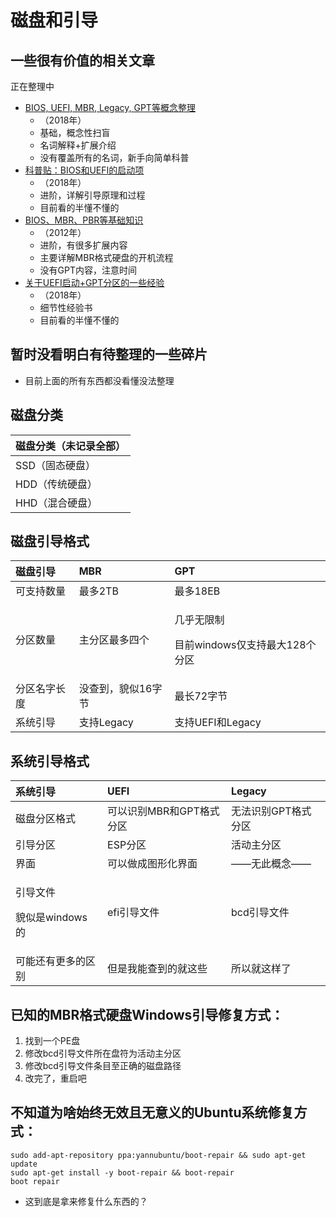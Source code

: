 # 磁盘和引导

## 一些很有价值的相关文章

正在整理中

* [BIOS, UEFI, MBR, Legacy, GPT等概念整理](https://zhuanlan.zhihu.com/p/36976698)
  * （2018年）
  * 基础，概念性扫盲
  * 名词解释+扩展介绍
  * 没有覆盖所有的名词，新手向简单科普
* [科普贴：BIOS和UEFI的启动项](https://zhuanlan.zhihu.com/p/31365115)
  * （2018年）
  * 进阶，详解引导原理和过程
  * 目前看的半懂不懂的
* [BIOS、MBR、PBR等基础知识](https://blog.csdn.net/huangxy10/article/details/8166802)
  * （2012年）
  * 进阶，有很多扩展内容
  * 主要详解MBR格式硬盘的开机流程
  * 没有GPT内容，注意时间
* [关于UEFI启动+GPT分区的一些经验](https://zhuanlan.zhihu.com/p/37977078)
  * （2018年）
  * 细节性经验书
  * 目前看的半懂不懂的

## 暂时没看明白有待整理的一些碎片

* 目前上面的所有东西都没看懂没法整理

## 磁盘分类

| 磁盘分类（未记录全部） |
| :--- |
| SSD（固态硬盘） |
| HDD（传统硬盘） |
| HHD（混合硬盘） |

## 磁盘引导格式

<table>
  <thead>
    <tr>
      <th style="text-align:left">&#x78C1;&#x76D8;&#x5F15;&#x5BFC;</th>
      <th style="text-align:left">MBR</th>
      <th style="text-align:left">GPT</th>
    </tr>
  </thead>
  <tbody>
    <tr>
      <td style="text-align:left">&#x53EF;&#x652F;&#x6301;&#x6570;&#x91CF;</td>
      <td style="text-align:left">&#x6700;&#x591A;2TB</td>
      <td style="text-align:left">&#x6700;&#x591A;18EB</td>
    </tr>
    <tr>
      <td style="text-align:left">&#x5206;&#x533A;&#x6570;&#x91CF;</td>
      <td style="text-align:left">&#x4E3B;&#x5206;&#x533A;&#x6700;&#x591A;&#x56DB;&#x4E2A;</td>
      <td style="text-align:left">
        <p>&#x51E0;&#x4E4E;&#x65E0;&#x9650;&#x5236;</p>
        <p>&#x76EE;&#x524D;windows&#x4EC5;&#x652F;&#x6301;&#x6700;&#x5927;128&#x4E2A;&#x5206;&#x533A;</p>
      </td>
    </tr>
    <tr>
      <td style="text-align:left">&#x5206;&#x533A;&#x540D;&#x5B57;&#x957F;&#x5EA6;</td>
      <td style="text-align:left">&#x6CA1;&#x67E5;&#x5230;&#xFF0C;&#x8C8C;&#x4F3C;16&#x5B57;&#x8282;</td>
      <td
      style="text-align:left">&#x6700;&#x957F;72&#x5B57;&#x8282;</td>
    </tr>
    <tr>
      <td style="text-align:left">&#x7CFB;&#x7EDF;&#x5F15;&#x5BFC;</td>
      <td style="text-align:left">&#x652F;&#x6301;Legacy</td>
      <td style="text-align:left">&#x652F;&#x6301;UEFI&#x548C;Legacy</td>
    </tr>
  </tbody>
</table>

## 系统引导格式

<table>
  <thead>
    <tr>
      <th style="text-align:left">&#x7CFB;&#x7EDF;&#x5F15;&#x5BFC;</th>
      <th style="text-align:left">UEFI</th>
      <th style="text-align:left">Legacy</th>
    </tr>
  </thead>
  <tbody>
    <tr>
      <td style="text-align:left">&#x78C1;&#x76D8;&#x5206;&#x533A;&#x683C;&#x5F0F;</td>
      <td style="text-align:left">&#x53EF;&#x4EE5;&#x8BC6;&#x522B;MBR&#x548C;GPT&#x683C;&#x5F0F;&#x5206;&#x533A;</td>
      <td
      style="text-align:left">&#x65E0;&#x6CD5;&#x8BC6;&#x522B;GPT&#x683C;&#x5F0F;&#x5206;&#x533A;</td>
    </tr>
    <tr>
      <td style="text-align:left">&#x5F15;&#x5BFC;&#x5206;&#x533A;</td>
      <td style="text-align:left">ESP&#x5206;&#x533A;</td>
      <td style="text-align:left">&#x6D3B;&#x52A8;&#x4E3B;&#x5206;&#x533A;</td>
    </tr>
    <tr>
      <td style="text-align:left">&#x754C;&#x9762;</td>
      <td style="text-align:left">&#x53EF;&#x4EE5;&#x505A;&#x6210;&#x56FE;&#x5F62;&#x5316;&#x754C;&#x9762;</td>
      <td
      style="text-align:left">&#x2014;&#x2014;&#x65E0;&#x6B64;&#x6982;&#x5FF5;&#x2014;&#x2014;</td>
    </tr>
    <tr>
      <td style="text-align:left">
        <p>&#x5F15;&#x5BFC;&#x6587;&#x4EF6;</p>
        <p>&#x8C8C;&#x4F3C;&#x662F;windows&#x7684;</p>
      </td>
      <td style="text-align:left">efi&#x5F15;&#x5BFC;&#x6587;&#x4EF6;</td>
      <td style="text-align:left">bcd&#x5F15;&#x5BFC;&#x6587;&#x4EF6;</td>
    </tr>
    <tr>
      <td style="text-align:left">&#x53EF;&#x80FD;&#x8FD8;&#x6709;&#x66F4;&#x591A;&#x7684;&#x533A;&#x522B;</td>
      <td
      style="text-align:left">&#x4F46;&#x662F;&#x6211;&#x80FD;&#x67E5;&#x5230;&#x7684;&#x5C31;&#x8FD9;&#x4E9B;</td>
        <td
        style="text-align:left">&#x6240;&#x4EE5;&#x5C31;&#x8FD9;&#x6837;&#x4E86;</td>
    </tr>
  </tbody>
</table>

## 已知的MBR格式硬盘Windows引导修复方式：

1. 找到一个PE盘
2. 修改bcd引导文件所在盘符为活动主分区
3. 修改bcd引导文件条目至正确的磁盘路径
4. 改完了，重启吧

## 不知道为啥始终无效且无意义的Ubuntu系统修复方式：

```text
sudo add-apt-repository ppa:yannubuntu/boot-repair && sudo apt-get update
sudo apt-get install -y boot-repair && boot-repair
boot repair
```

* 这到底是拿来修复什么东西的？

